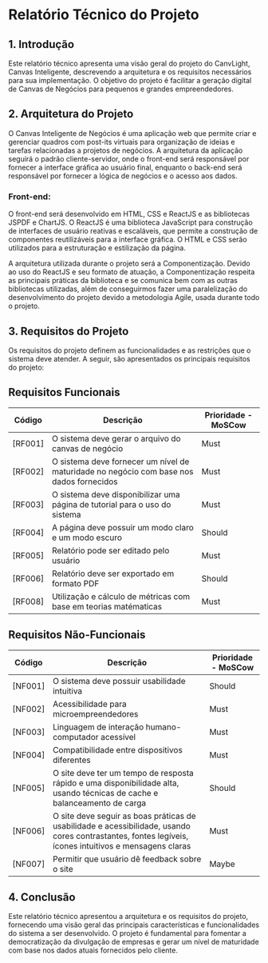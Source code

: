 # Relatório Técnico do Projeto

## 1. Introdução

Este relatório técnico apresenta uma visão geral do projeto do CanvLight, Canvas Inteligente, descrevendo a arquitetura e os requisitos necessários para sua implementação. O objetivo do projeto é facilitar a geração digital de Canvas de Negócios para pequenos e grandes empreendedores.

## 2. Arquitetura do Projeto
O Canvas Inteligente de Negócios é uma aplicação web que permite criar e gerenciar quadros com post-its virtuais para organização de ideias e tarefas relacionadas a projetos de negócios. A arquitetura da aplicação seguirá o padrão cliente-servidor, onde o front-end será responsável por fornecer a interface gráfica ao usuário final, enquanto o back-end será responsável por fornecer a lógica de negócios e o acesso aos dados.

### Front-end:
O front-end será desenvolvido em HTML, CSS e ReactJS e as bibliotecas JSPDF e ChartJS. O ReactJS é uma biblioteca JavaScript para construção de interfaces de usuário reativas e escaláveis, que permite a construção de componentes reutilizáveis para a interface gráfica. O HTML e CSS serão utilizados para a estruturação e estilização da página.

A arquitetura utilizada durante o projeto será a Componentização. Devido ao uso do ReactJS e seu formato de atuação, a Componentização respeita as principais práticas da biblioteca e se comunica bem com as outras bibliotecas utilizadas, além de conseguirmos fazer uma paralelização do desenvolvimento do projeto devido a metodologia Agile, usada durante todo o projeto.

## 3. Requisitos do Projeto

Os requisitos do projeto definem as funcionalidades e as restrições que o sistema deve atender. A seguir, são apresentados os principais requisitos do projeto:

## Requisitos Funcionais

| Código | Descrição | Prioridade - MoSCow
|---|---|---|
[RF001] | O sistema deve gerar o arquivo do canvas de negócio | Must
[RF002] | O sistema deve fornecer um nível de maturidade no negócio com base nos dados fornecidos | Must
[RF003] | O sistema deve disponibilizar uma página de tutorial para o uso do sistema | Must
[RF004] | A página deve possuir um modo claro e um modo escuro | Should
[RF005] | Relatório pode ser editado pelo usuário | Must
[RF006] | Relatório deve ser exportado em formato PDF | Should
[RF008] | Utilização e cálculo de métricas com base em teorias matématicas | Must

## Requisitos Não-Funcionais

| Código | Descrição | Prioridade - MoSCow
|---|---|---|
[NF001] | O sistema deve possuir usabilidade intuitiva|  Should
[NF002] | Acessibilidade para microempreendedores | Must
[NF003] | Linguagem de interação humano-computador acessível | Must
[NF004] | Compatibilidade entre dispositivos diferentes | Must
[NF005] | O site deve ter um tempo de resposta rápido e uma disponibilidade alta, usando técnicas de cache e balanceamento de carga | Should
[NF006] | O site deve seguir as boas práticas de usabilidade e acessibilidade, usando cores contrastantes, fontes legíveis, ícones intuitivos e mensagens claras | Must
[NF007] | Permitir que usuário dê feedback sobre o site | Maybe

## 4. Conclusão

Este relatório técnico apresentou a arquitetura e os requisitos do projeto, fornecendo uma visão geral das principais características e funcionalidades do sistema a ser desenvolvido. O projeto é fundamental para fomentar a democratização da divulgação de empresas e gerar um nível de maturidade com base nos dados atuais fornecidos pelo cliente.
